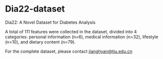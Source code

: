 # Dia22-dataset

Dia22: A Novel Dataset for Diabetes Analysis

A total of 111 features were collected in the dataset, divided into 4 categories: personal information (n=6), medical information (n=32), lifestyle (n=10), and dietary content (n=79).

For the complete dataset, please contact jianghyan@tju.edu.cn
